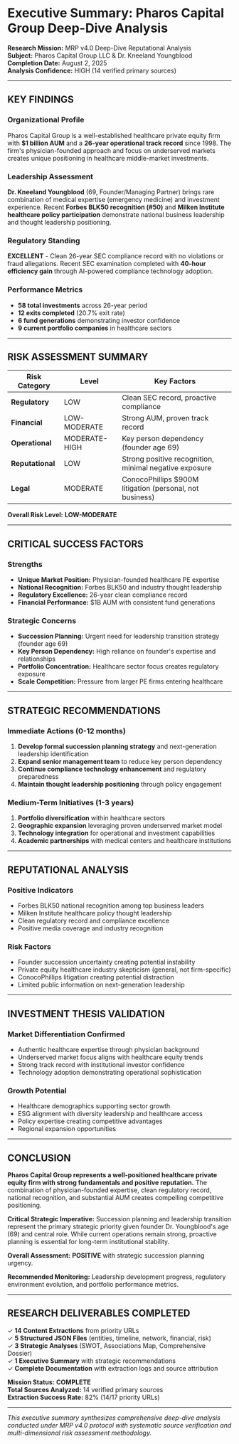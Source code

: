 # Executive Summary: Pharos Capital Group Deep-Dive Analysis

**Research Mission:** MRP v4.0 Deep-Dive Reputational Analysis  
**Subject:** Pharos Capital Group LLC & Dr. Kneeland Youngblood  
**Completion Date:** August 2, 2025  
**Analysis Confidence:** HIGH (14 verified primary sources)  

---

## KEY FINDINGS

### **Organizational Profile**
Pharos Capital Group is a well-established healthcare private equity firm with **$1 billion AUM** and a **26-year operational track record** since 1998. The firm's physician-founded approach and focus on underserved markets creates unique positioning in healthcare middle-market investments.

### **Leadership Assessment**
**Dr. Kneeland Youngblood** (69, Founder/Managing Partner) brings rare combination of medical expertise (emergency medicine) and investment experience. Recent **Forbes BLK50 recognition (#50)** and **Milken Institute healthcare policy participation** demonstrate national business leadership and thought leadership positioning.

### **Regulatory Standing**
**EXCELLENT** - Clean 26-year SEC compliance record with no violations or fraud allegations. Recent SEC examination completed with **40-hour efficiency gain** through AI-powered compliance technology adoption.

### **Performance Metrics**
- **58 total investments** across 26-year period
- **12 exits completed** (20.7% exit rate)
- **6 fund generations** demonstrating investor confidence
- **9 current portfolio companies** in healthcare sectors

---

## RISK ASSESSMENT SUMMARY

| Risk Category | Level | Key Factors |
|---------------|-------|-------------|
| **Regulatory** | LOW | Clean SEC record, proactive compliance |
| **Financial** | LOW-MODERATE | Strong AUM, proven track record |
| **Operational** | MODERATE-HIGH | Key person dependency (founder age 69) |
| **Reputational** | LOW | Strong positive recognition, minimal negative exposure |
| **Legal** | MODERATE | ConocoPhillips $900M litigation (personal, not business) |

**Overall Risk Level:** **LOW-MODERATE**

---

## CRITICAL SUCCESS FACTORS

### **Strengths**
- **Unique Market Position:** Physician-founded healthcare PE expertise
- **National Recognition:** Forbes BLK50 and industry thought leadership
- **Regulatory Excellence:** 26-year clean compliance record
- **Financial Performance:** $1B AUM with consistent fund generations

### **Strategic Concerns**
- **Succession Planning:** Urgent need for leadership transition strategy (founder age 69)
- **Key Person Dependency:** High reliance on founder's expertise and relationships
- **Portfolio Concentration:** Healthcare sector focus creates regulatory exposure
- **Scale Competition:** Pressure from larger PE firms entering healthcare

---

## STRATEGIC RECOMMENDATIONS

### **Immediate Actions (0-12 months)**
1. **Develop formal succession planning strategy** and next-generation leadership identification
2. **Expand senior management team** to reduce key person dependency
3. **Continue compliance technology enhancement** and regulatory preparedness
4. **Maintain thought leadership positioning** through policy engagement

### **Medium-Term Initiatives (1-3 years)**
1. **Portfolio diversification** within healthcare sectors
2. **Geographic expansion** leveraging proven underserved market model
3. **Technology integration** for operational and investment capabilities
4. **Academic partnerships** with medical centers and healthcare institutions

---

## REPUTATIONAL ANALYSIS

### **Positive Indicators**
- Forbes BLK50 national recognition among top business leaders
- Milken Institute healthcare policy thought leadership
- Clean regulatory record and compliance excellence
- Positive media coverage and industry recognition

### **Risk Factors**
- Founder succession uncertainty creating potential instability
- Private equity healthcare industry skepticism (general, not firm-specific)
- ConocoPhillips litigation creating potential distraction
- Limited public information on next-generation leadership

---

## INVESTMENT THESIS VALIDATION

### **Market Differentiation Confirmed**
- Authentic healthcare expertise through physician background
- Underserved market focus aligns with healthcare equity trends
- Strong track record with institutional investor confidence
- Technology adoption demonstrating operational sophistication

### **Growth Potential**
- Healthcare demographics supporting sector growth
- ESG alignment with diversity leadership and healthcare access
- Policy expertise creating competitive advantages
- Regional expansion opportunities

---

## CONCLUSION

**Pharos Capital Group represents a well-positioned healthcare private equity firm with strong fundamentals and positive reputation.** The combination of physician-founded expertise, clean regulatory record, national recognition, and substantial AUM creates compelling competitive positioning.

**Critical Strategic Imperative:** Succession planning and leadership transition represent the primary strategic priority given founder Dr. Youngblood's age (69) and central role. While current operations remain strong, proactive planning is essential for long-term institutional stability.

**Overall Assessment:** **POSITIVE** with strategic succession planning urgency.

**Recommended Monitoring:** Leadership development progress, regulatory environment evolution, and portfolio performance metrics.

---

## RESEARCH DELIVERABLES COMPLETED

✓ **14 Content Extractions** from priority URLs  
✓ **5 Structured JSON Files** (entities, timeline, network, financial, risk)  
✓ **3 Strategic Analyses** (SWOT, Associations Map, Comprehensive Dossier)  
✓ **1 Executive Summary** with strategic recommendations  
✓ **Complete Documentation** with extraction logs and source attribution  

**Mission Status:** **COMPLETE**  
**Total Sources Analyzed:** 14 verified primary sources  
**Extraction Success Rate:** 82% (14/17 priority URLs)  

---

*This executive summary synthesizes comprehensive deep-dive analysis conducted under MRP v4.0 protocol with systematic source verification and multi-dimensional risk assessment methodology.*